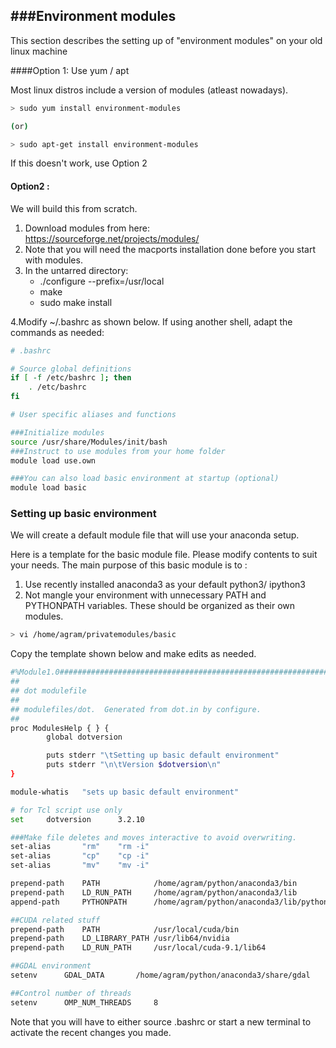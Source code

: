 ###Environment modules
----------------

This section describes the setting up of "environment modules" on your old linux machine

####Option 1: Use yum / apt

Most linux distros include a version of modules (atleast nowadays). 
```bash
> sudo yum install environment-modules

(or)

> sudo apt-get install environment-modules
```

If this doesn't work, use Option 2

#### Option2 :

We will build this from scratch.

1. Download modules from here: https://sourceforge.net/projects/modules/
2. Note that you will need the macports installation done before you start with modules.
3. In the untarred directory:
    - ./configure --prefix=/usr/local
    - make
    - sudo make install

4.Modify ~/.bashrc as shown below. If using another shell, adapt the commands as needed:
```bash
# .bashrc

# Source global definitions
if [ -f /etc/bashrc ]; then
	. /etc/bashrc
fi

# User specific aliases and functions

###Initialize modules
source /usr/share/Modules/init/bash
###Instruct to use modules from your home folder
module load use.own

###You can also load basic environment at startup (optional)
module load basic
```


### Setting up basic environment

We will create a default module file that will use your anaconda setup.

Here is a template for the basic module file. Please modify contents to suit your needs.
The main purpose of this basic module is to :

1. Use recently installed anaconda3 as your default python3/ ipython3
2. Not mangle your environment with unnecessary PATH and PYTHONPATH variables. These should be organized as their own modules.

```bash
> vi /home/agram/privatemodules/basic
```
Copy the template shown below and make edits as needed.
```bash
#%Module1.0#####################################################################
##
## dot modulefile
##
## modulefiles/dot.  Generated from dot.in by configure.
##
proc ModulesHelp { } {
        global dotversion

        puts stderr "\tSetting up basic default environment"
        puts stderr "\n\tVersion $dotversion\n"
}

module-whatis   "sets up basic default environment"

# for Tcl script use only
set     dotversion      3.2.10

###Make file deletes and moves interactive to avoid overwriting.
set-alias       "rm"    "rm -i"
set-alias       "cp"    "cp -i"
set-alias       "mv"    "mv -i"

prepend-path    PATH            /home/agram/python/anaconda3/bin
prepend-path    LD_RUN_PATH     /home/agram/python/anaconda3/lib
append-path     PYTHONPATH      /home/agram/python/anaconda3/lib/python3.6/site-packages

##CUDA related stuff
prepend-path    PATH            /usr/local/cuda/bin
prepend-path    LD_LIBRARY_PATH /usr/lib64/nvidia
prepend-path    LD_RUN_PATH     /usr/local/cuda-9.1/lib64

##GDAL environment
setenv      GDAL_DATA       /home/agram/python/anaconda3/share/gdal

##Control number of threads
setenv      OMP_NUM_THREADS     8
```

Note that you will have to either source .bashrc or start a new terminal to activate the recent changes you made.

